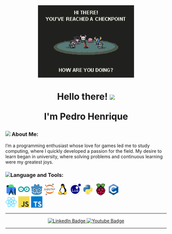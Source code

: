 

<div id="header" align="center"  >
  <img src="./camp.gif" width="300"/>
  <h1>
  Hello there!
  <img src="https://media.giphy.com/media/hvRJCLFzcasrR4ia7z/giphy.gif" width="30px"/> <br>
    
  I'm Pedro Henrique
</h1>
</div>

  
### <a href="https://www.youtube.com/watch?v=xvFZjo5PgG0"><img src="https://media.tenor.com/yRSnf6wABQ4AAAAi/pato-duck.gif" width="30px"></a> About Me:  
  I’m a programming enthusiast whose love for games led me to study computing, where I quickly developed a passion for the field. My desire to learn began in university, where solving problems and continuous learning were my greatest joys.



### <a href="https://www.youtube.com/watch?v=xvFZjo5PgG0"><img src="https://media.tenor.com/GVbLnw73qD8AAAAi/dancing-duck-karlo.gif" width="35px"></a>Language and Tools:

<div>
    <img alt="androidStudio" src="https://github.com/devicons/devicon/blob/master/icons/androidstudio/androidstudio-original.svg"  width="36" height="36">
    <img alt="arduino" src="https://github.com/devicons/devicon/blob/master/icons/arduino/arduino-original.svg" width="36" height="36">
    <img alt="godot" src="https://github.com/devicons/devicon/blob/master/icons/godot/godot-original.svg" width="36" height="36">
    <img alt="jupyter" src="https://github.com/devicons/devicon/blob/master/icons/jupyter/jupyter-original-wordmark.svg" width="36" height="36">
    <img alt="linux" src="https://github.com/devicons/devicon/blob/master/icons/linux/linux-original.svg" width="36" height="36">
    <img alt="lua" src="https://github.com/devicons/devicon/blob/master/icons/lua/lua-original.svg" width="36" height="36">
    <img alt="python" src="https://github.com/devicons/devicon/blob/master/icons/python/python-original.svg" width="36" height="36">
    <img alt="raspberry" src="https://github.com/devicons/devicon/blob/master/icons/raspberrypi/raspberrypi-original.svg" width="36" height="36">
    <img alt="c" src="https://github.com/devicons/devicon/blob/master/icons/c/c-original.svg" width="36" height="36">
</div>
<div id="web">
    <img alt="React" src="https://github.com/devicons/devicon/blob/master/icons/react/react-original.svg" width="36" height="36"/>
    <img alt="javascript" src="https://github.com/devicons/devicon/blob/master/icons/javascript/javascript-original.svg" width="36" height="36">
    <img alt="typescript" src="https://github.com/devicons/devicon/blob/master/icons/typescript/typescript-original.svg" width="36" height="36">
    <!-- <img alt="" src="" width="36" height="36"/>
    <img alt="" src="" width="36" height="36"/>
    <img alt="" src="" width="36" height="36"/> -->
</div>




---

<div id="header" align="center">
   <div id="badges">
    <a href="https://www.linkedin.com/in/pedro-henrique-615767253/">
      <img src="https://img.shields.io/badge/LinkedIn-blue?style=border-radius:8px;&logo=linkedin&logoColor=white" alt="LinkedIn Badge" style="height:30px;"/>
    </a> 
    <a href="https://www.youtube.com/watch?v=xvFZjo5PgG0">
      <img src="https://img.shields.io/badge/YouTube-red?style=border-radius:8px;&logo=youtube&logoColor=white" alt="Youtube Badge" style="height:30px;"/>
    </a>
  </div> 
</div>

---

